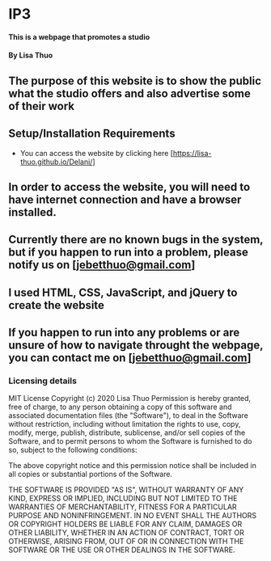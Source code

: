 # IP3
#### This is a webpage that promotes a studio
#### By Lisa Thuo
## The purpose of this website is to show the public what the studio offers and also advertise some of their work
## Setup/Installation Requirements
* You can access the website by clicking here [https://lisa-thuo.github.io/Delani/]
## In order to access the website, you will need to have internet connection and have a browser installed.
## Currently there are no known bugs in the system, but if you happen to run into a problem, please notify us on [jebetthuo@gmail.com]
 
## I used HTML, CSS, JavaScript, and jQuery to create the website
## If you happen to run into any problems or are unsure of how to navigate throught the webpage, you can contact me on [jebetthuo@gmail.com]
### Licensing details
MIT License
Copyright (c) 2020 Lisa Thuo
Permission is hereby granted, free of charge, to any person obtaining a copy of this software and associated documentation files (the "Software"), to deal in the Software without restriction, including without limitation the rights to use, copy, modify, merge, publish, distribute, sublicense, and/or sell copies of the Software, and to permit persons to whom the Software is furnished to do so, subject to the following conditions:

The above copyright notice and this permission notice shall be included in all copies or substantial portions of the Software.

THE SOFTWARE IS PROVIDED "AS IS", WITHOUT WARRANTY OF ANY KIND, EXPRESS OR IMPLIED, INCLUDING BUT NOT LIMITED TO THE WARRANTIES OF MERCHANTABILITY, FITNESS FOR A PARTICULAR PURPOSE AND NONINFRINGEMENT. IN NO EVENT SHALL THE AUTHORS OR COPYRIGHT HOLDERS BE LIABLE FOR ANY CLAIM, DAMAGES OR OTHER LIABILITY, WHETHER IN AN ACTION OF CONTRACT, TORT OR OTHERWISE, ARISING FROM, OUT OF OR IN CONNECTION WITH THE SOFTWARE OR THE USE OR OTHER DEALINGS IN THE SOFTWARE.
  